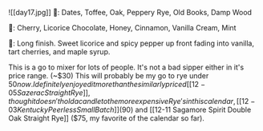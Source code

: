 ![[day17.jpg]]
👃: Dates, Toffee, Oak, Peppery Rye, Old Books, Damp Wood

👅: Cherry, Licorice Chocolate, Honey, Cinnamon, Vanilla Cream, Mint

🏁: Long finish.  Sweet licorice and spicy pepper up front fading into vanilla, tart cherries, and maple syrup.

This is a go to mixer for lots of people.  It's not a bad sipper either in it's price range.  (~$30)  This will probably be my go to rye under $50 now.  I definitely enjoyed it more than the similarly priced [[12-05 Sazerac Straight Rye]], though it doesn't hold a candle to the more expensive Rye's in this calendar, [[12-03 Kentucky Peerless Small Batch]] ($90) and [[12-11 Sagamore Spirit Double Oak Straight Rye]] ($75, my favorite of the calendar so far).